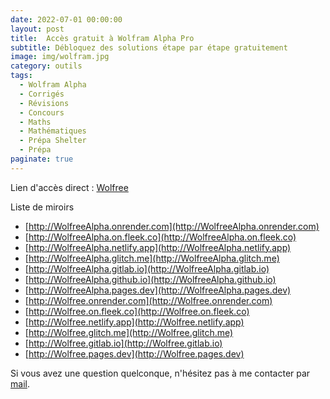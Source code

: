 ```yaml
---
date: 2022-07-01 00:00:00
layout: post
title:  Accès gratuit à Wolfram Alpha Pro
subtitle: Débloquez des solutions étape par étape gratuitement
image: img/wolfram.jpg
category: outils
tags:
  - Wolfram Alpha
  - Corrigés
  - Révisions
  - Concours
  - Maths
  - Mathématiques
  - Prépa Shelter
  - Prépa
paginate: true
---
```


Lien d'accès direct : [Wolfree](https://wolfreealpha.github.io/input/index.html)

Liste de miroirs 

- [http://WolfreeAlpha.onrender.com](http://WolfreeAlpha.onrender.com)
- [http://WolfreeAlpha.on.fleek.co](http://WolfreeAlpha.on.fleek.co)
- [http://WolfreeAlpha.netlify.app](http://WolfreeAlpha.netlify.app)
- [http://WolfreeAlpha.glitch.me](http://WolfreeAlpha.glitch.me)
- [http://WolfreeAlpha.gitlab.io](http://WolfreeAlpha.gitlab.io)
- [http://WolfreeAlpha.github.io](http://WolfreeAlpha.github.io)
- [http://WolfreeAlpha.pages.dev](http://WolfreeAlpha.pages.dev)
- [http://Wolfree.onrender.com](http://Wolfree.onrender.com)
- [http://Wolfree.on.fleek.co](http://Wolfree.on.fleek.co)
- [http://Wolfree.netlify.app](http://Wolfree.netlify.app)
- [http://Wolfree.glitch.me](http://Wolfree.glitch.me)
- [http://Wolfree.gitlab.io](http://Wolfree.gitlab.io)
- [http://Wolfree.pages.dev](http://Wolfree.pages.dev)

Si vous avez une question quelconque, n'hésitez pas à me contacter par [mail](https://www.prepashelter.com/contact/).
